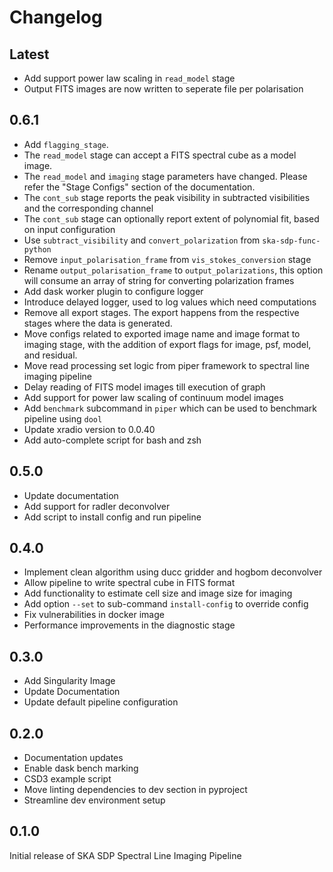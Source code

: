# Changelog

## Latest

- Add support power law scaling in `read_model` stage
- Output FITS images are now written to seperate file per polarisation

## 0.6.1

- Add `flagging_stage`.
- The `read_model` stage can accept a FITS spectral cube as a model image.
- The `read_model` and `imaging` stage parameters have changed. Please refer the "Stage Configs" section of the documentation.
- The `cont_sub` stage reports the peak visibility in subtracted visibilities and the corresponding channel
- The `cont_sub` stage can optionally report extent of polynomial fit, based on input configuration
- Use `subtract_visibility` and `convert_polarization` from `ska-sdp-func-python`
- Remove `input_polarisation_frame` from `vis_stokes_conversion` stage
- Rename `output_polarisation_frame` to `output_polarizations`, this option will consume an array of string for converting polarization frames
- Add dask worker plugin to configure logger
- Introduce delayed logger, used to log values which need computations
- Remove all export stages. The export happens from the respective stages where the data is generated.
- Move configs related to exported image name and image format to imaging stage, with the addition of export flags for image, psf, model, and residual.
- Move read processing set logic from piper framework to spectral line imaging pipeline
- Delay reading of FITS model images till execution of graph
- Add support for power law scaling of continuum model images
- Add `benchmark` subcommand in `piper` which can be used to benchmark pipeline using `dool`
- Update xradio version to 0.0.40
- Add auto-complete script for bash and zsh

## 0.5.0

- Update documentation
- Add support for radler deconvolver
- Add script to install config and run pipeline

## 0.4.0

- Implement clean algorithm using ducc gridder and hogbom deconvolver
- Allow pipeline to write spectral cube in FITS format
- Add functionality to estimate cell size and image size for imaging
- Add option `--set` to sub-command `install-config` to override config
- Fix vulnerabilities in docker image
- Performance improvements in the diagnostic stage

## 0.3.0

- Add Singularity Image
- Update Documentation
- Update default pipeline configuration

## 0.2.0

- Documentation updates
- Enable dask bench marking
- CSD3 example script
- Move linting dependencies to dev section in pyproject
- Streamline dev environment setup

## 0.1.0

Initial release of SKA SDP Spectral Line Imaging Pipeline
